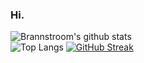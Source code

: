 ### Hi.



![Brannstroom's github stats](https://github-readme-stats.vercel.app/api?username=Brannstroom&theme=vision-friendly-dark&show_icons=true&count_private=true)
<br>
![Top Langs](https://github-readme-stats.vercel.app/api/top-langs/?username=Brannstroom&show_icons=true&theme=vision-friendly-dark)
[![GitHub Streak](http://github-readme-streak-stats.herokuapp.com?user=Brannstroom&theme=vision-friendly-dark)](https://git.io/streak-stats)
